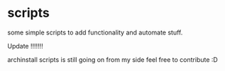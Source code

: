 # scripts
some simple scripts to add functionality and automate stuff. 

Update !!!!!!!

archinstall scripts is still going on from my side feel free to contribute :D
